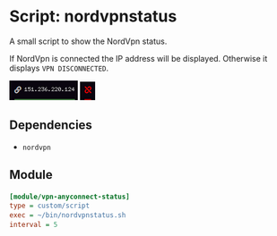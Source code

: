 # Script: nordvpnstatus

A small script to show the NordVpn status.

If NordVpn is connected the IP address will be displayed. Otherwise it displays `VPN DISCONNECTED`.

![NordVpn Connected](screenshots/1.png)
![NordVpn Disconnected](screenshots/2.png)


## Dependencies

* `nordvpn`

## Module

```ini
[module/vpn-anyconnect-status]
type = custom/script
exec = ~/bin/nordvpnstatus.sh
interval = 5
```
